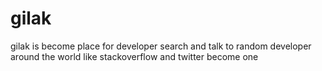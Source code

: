 # gilak

gilak is become place for developer search and talk to random developer around the world like stackoverflow and twitter become one